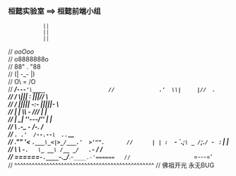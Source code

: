 ### 桓懿实验室 ==> 桓懿前端小组
               ||
               ||
               ||
//                    _ooOoo_                        
//                   o8888888o     
//                   88" . "88  
//                   (| -_- |)   
//                   O\  =  /O                       
//                ____/`---'\____                   
//              .'  \\|     |//  `.    
//             /  \\|||  :  |||//  \    
//            /  _||||| -:- |||||-  \   
//            |   | \\\  -  /// |   |     
//            | \_|  ''\---/''  |   |     
//            \  .-\__  `-`  ___/-. /         
//          ___`. .'  /--.--\  `. . __                
//       ."" '<  `.___\_<|>_/___.'  >'"".      
//      | | :  `- \`.;`\ _ /`;.`/ - ` : | |     
//      \  \ `-.   \_ __\ /__ _/   .-` /  /          
// ======`-.____`-.___\_____/___.-`____.-'======  
//                    `=---='                       
// ^^^^^^^^^^^^^^^^^^^^^^^^^^^^^^^^^^^^^^^^^^^^^^^^
//            佛祖开光       永无BUG       

